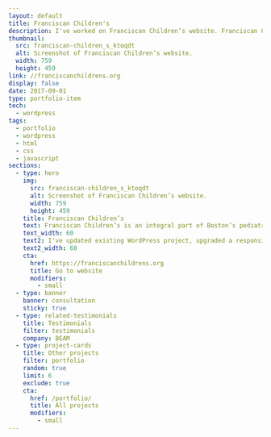 ```yaml
---
layout: default
title: Franciscan Children's
description: I've worked on Franciscan Children’s website. Franciscan Children’s serve children and adolescents with complex medical, mental health and educational needs.
thumbnail:
  src: franciscan-children_s_ktoqdt
  alt: Screenshot of Franciscan Children’s website.
  width: 759
  height: 459
link: //franciscanchildrens.org
display: false
date: 2017-09-01
type: portfolio-item
tech:
  - wordpress
tags:
  - portfolio
  - wordpress
  - html
  - css
  - javascript
sections:
  - type: hero
    img:
      src: franciscan-children_s_ktoqdt
      alt: Screenshot of Franciscan Children’s website.
      width: 759
      height: 459
    title: Franciscan Children’s
    text: Franciscan Children’s is an integral part of Boston’s pediatric medical ecosystem, and they are serving children and adolescents with complex medical, mental health and educational needs.
    text_width: 60
    text2: I've updated existing WordPress project, upgraded a responsive navigation style, and updated a layout on several pages.
    text2_width: 60
    cta:
      href: https://franciscanchildrens.org
      title: Go to website
      modifiers:
        - small
  - type: banner
    banner: consultation
    sticky: true
  - type: related-testimonials
    title: Testimonials
    filter: testimonials
    company: BEAM
  - type: project-cards
    title: Other projects
    filter: portfolio
    random: true
    limit: 6
    exclude: true
    cta:
      href: /portfolio/
      title: All projects
      modifiers:
        - small
---
```

